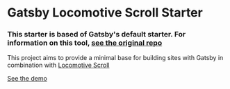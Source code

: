 # Gatsby Locomotive Scroll Starter

### This starter is based of Gatsby's default starter. For information on this tool, [see the original repo](https://github.com/gatsbyjs/gatsby-starter-default)

This project aims to provide a minimal base for building sites with Gatsby in combination with [Locomotive Scroll](https://github.com/locomotivemtl/locomotive-scroll)

[See the demo](https://gatsby-locomotive-scroll-starter.netlify.app/)
